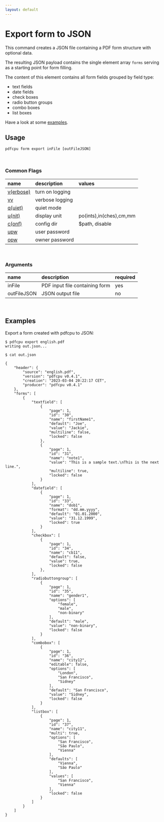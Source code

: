 ```yaml
---
layout: default
---
```


# Export form to JSON

This command creates a JSON file containing a PDF form structure with optional data.

The resulting JSON payload contains the single element array `forms` serving as a starting point for form filling.

The content of this element contains all form fields grouped by field type:
* text fields
* date fields
* check boxes
* radio button groups
* combo boxes
* list boxes


Have a look at some [examples](#examples).

## Usage

```
pdfcpu form export inFile [outFileJSON]
```
<br>

### Common Flags

| name                                            | description     | values
|:------------------------------------------------|:----------------|:-------
| [v(erbose)](../getting_started/common_flags.md) | turn on logging |
| [vv](../getting_started/common_flags.md)        | verbose logging |
| [q(uiet)](../getting_started/common_flags.md)   | quiet mode      |
| [u(nit)](../getting_started/common_flags.md)    | display unit    | po(ints),in(ches),cm,mm
| [c(onf)](../getting_started/common_flags.md)       | config dir      | $path, disable
| [upw](../getting_started/common_flags.md)          | user password   |
| [opw](../getting_started/common_flags.md)          | owner password  |

<br>

### Arguments

| name         | description         | required
|:-------------|:--------------------|:--------
| inFile       | PDF input file containing form      | yes
| outFileJSON  | JSON output file    | no

<br>

## Examples

Export a form created with pdfcpu to JSON:

```
$ pdfcpu export english.pdf
writing out.json...

$ cat out.json

{
	"header": {
		"source": "english.pdf",
		"version": "pdfcpu v0.4.1",
		"creation": "2023-03-04 20:22:17 CET",
		"producer": "pdfcpu v0.4.1"
	},
	"forms": [
		{
			"textfield": [
				{
					"page": 1,
					"id": "30",
					"name": "firstName1",
					"default": "Joe",
					"value": "Jackie",
					"multiline": false,
					"locked": false
				},
				{
					"page": 1,
					"id": "31",
					"name": "note1",
					"value": "This is a sample text.\nThis is the next line.",
					"multiline": true,
					"locked": false
				}
			],
			"datefield": [
				{
					"page": 1,
					"id": "33",
					"name": "dob1",
					"format": "dd.mm.yyyy",
					"default": "01.01.2000",
					"value": "31.12.1999",
					"locked": true
				}
			],
			"checkbox": [
				{
					"page": 1,
					"id": "34",
					"name": "cb11",
					"default": false,
					"value": true,
					"locked": false
				},
			],
			"radiobuttongroup": [
				{
					"page": 1,
					"id": "35",
					"name": "gender1",
					"options": [
						"female",
						"male",
						"non-binary"
					],
					"default": "male",
					"value": "non-binary",
					"locked": false
				}
			],
			"combobox": [
				{
					"page": 1,
					"id": "36",
					"name": "city12",
					"editable": false,
					"options": [
						"London",
						"San Francisco",
						"Sidney"
					],
					"default": "San Francisco",
					"value": "Sidney",
					"locked": false
				}
			],
			"listbox": [
				{
					"page": 1,
					"id": "37",
					"name": "city11",
					"multi": true,
					"options": [
						"San Francisco",
						"São Paulo",
						"Vienna"
					],
					"defaults": [
						"Vienna",
						"São Paulo"
					],
					"values": [
						"San Francisco",
						"Vienna"
					],
					"locked": false
				}
			]
		}
	]
}
```

